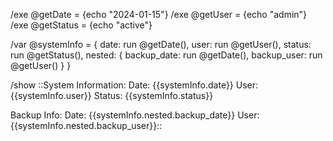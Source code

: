 /exe @getDate = {echo "2024-01-15"}
/exe @getUser = {echo "admin"}
/exe @getStatus = {echo "active"}

/var @systemInfo = {
date: run @getDate(),
user: run @getUser(),
status: run @getStatus(),
nested: {
backup_date: run @getDate(),
backup_user: run @getUser()
  }
}

/show ::System Information:
Date: {{systemInfo.date}}
User: {{systemInfo.user}}
Status: {{systemInfo.status}}

Backup Info:
Date: {{systemInfo.nested.backup_date}}
User: {{systemInfo.nested.backup_user}}::